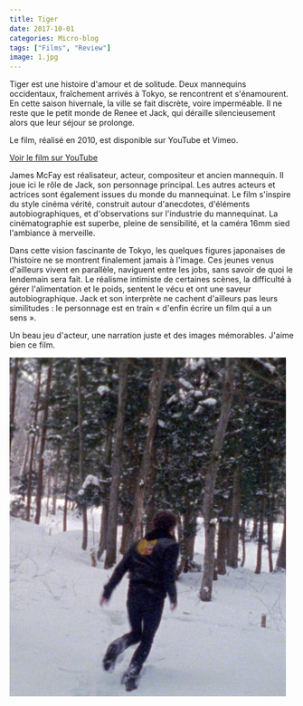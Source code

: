 ```yaml
---
title: Tiger
date: 2017-10-01
categories: Micro-blog
tags: ["Films", "Review"]
image: 1.jpg
---
```


Tiger est une histoire d'amour et de solitude. Deux mannequins occidentaux, fraîchement arrivés à Tokyo, se rencontrent et s'énamourent. En cette saison hivernale, la ville se fait discrète, voire imperméable. Il ne reste que le petit monde de Renee et Jack, qui déraille silencieusement alors que leur séjour se prolonge.

Le film, réalisé en 2010, est disponible sur YouTube et Vimeo.

[Voir le film sur YouTube](https://www.youtube.com/watch?v=OMSvimkpZZU)

James McFay est réalisateur, acteur, compositeur et ancien mannequin. Il joue ici le rôle de Jack, son personnage principal. Les autres acteurs et actrices sont également issues du monde du mannequinat. Le film s'inspire du style cinéma vérité, construit autour d'anecdotes, d'éléments autobiographiques, et d'observations sur l'industrie du mannequinat. La cinématographie est superbe, pleine de sensibilité, et la caméra 16mm sied l'ambiance à merveille.

Dans cette vision fascinante de Tokyo, les quelques figures japonaises de l'histoire ne se montrent finalement jamais à l'image. Ces jeunes venus d'ailleurs vivent en parallèle, naviguent entre les jobs, sans savoir de quoi le lendemain sera fait. Le réalisme intimiste de certaines scènes, la difficulté à gérer l'alimentation et le poids, sentent le vécu et ont une saveur autobiographique. Jack et son interprète ne cachent d'ailleurs pas leurs similitudes : le personnage est en train « d'enfin écrire un film qui a un sens ».

Un beau jeu d'acteur, une narration juste et des images mémorables. J'aime bien ce film.

![](2.jpg)
